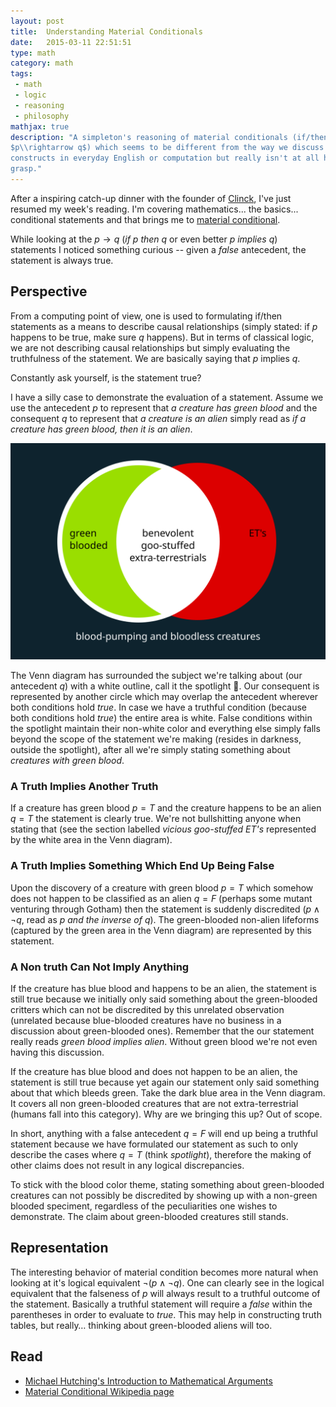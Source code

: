 ```yaml
---
layout: post
title:  Understanding Material Conditionals
date:   2015-03-11 22:51:51
type: math
category: math
tags:
 - math
 - logic
 - reasoning
 - philosophy
mathjax: true
description: "A simpleton's reasoning of material conditionals (if/then logic
$p\\rightarrow q$) which seems to be different from the way we discuss if/then 
constructs in everyday English or computation but really isn't at all hard to 
grasp."
---
```

After a inspiring catch-up dinner with the founder of 
[Clinck](http://clinck.me), I've just resumed my week's reading. I'm covering 
mathematics... the basics... conditional statements and that brings me 
to [material conditional][material-conditional].

While looking at the $p \rightarrow q$ (_if $p$ then $q$_ or even better
_$p$ implies $q$_) statements I noticed something curious -- given a $false$
antecedent, the statement is always true.

## Perspective
From a computing point of view, one is used to formulating if/then statements
as a means to describe causal relationships (simply stated: if $p$ happens to 
be true, make sure $q$ happens). But in terms of classical logic, we are not
describing causal relationships but simply evaluating the truthfulness of the 
statement. We are basically saying that $p$ implies $q$.

Constantly ask yourself, is the statement true?

I have a silly case to demonstrate the evaluation of a statement. Assume we
use the antecedent $p$ to represent that _a creature has green blood_ and the
consequent $q$ to represent that _a creature is an alien_ simply read as _if 
a creature has green blood, then it is an alien_.

<div class="element img">
  <img src="/resources/math/ifthen-bloodandaliens.svg" alt="Simple Venn diagram to explore the if creature has green blood, then creature is alien material condition" />
</div>

The Venn diagram has surrounded the subject we're talking about (our antecedent 
$q$) with a white outline, call it the spotlight :flashlight:.
Our consequent is represented by another circle which may overlap the 
antecedent wherever both conditions hold $true$. In case we have a truthful 
condition (because both conditions hold $true$) the entire area is white. 
False conditions within the spotlight maintain their non-white color and 
everything else simply falls beyond the scope of the statement we're making 
(resides in darkness, outside the spotlight), after all we're simply stating 
something about _creatures with green blood_.

### A Truth Implies Another Truth

If a creature has green blood $p=T$ and the creature happens to be an alien 
$q=T$ the statement is clearly true. We're not bullshitting anyone when stating
that (see the section labelled _vicious goo-stuffed ET's_ represented by the 
white area in the Venn diagram).

### A Truth Implies Something Which End Up Being False

Upon the discovery of a creature with green blood $p=T$ which somehow does not 
happen to be classified as an alien $q=F$ (perhaps some mutant venturing through 
Gotham) then the statement is suddenly discredited ($p\wedge\neg q$, read as 
_$p$ and the inverse of $q$_). The green-blooded non-alien lifeforms (captured
by the green area in the Venn diagram) are represented by this statement.

### A Non truth Can Not Imply Anything
If the creature has blue blood and happens to be an alien, the statement is 
still true because we initially only said something about the green-blooded
critters which can not be discredited by this unrelated observation (unrelated
because blue-blooded creatures have no business in a discussion about
green-blooded ones). Remember that the our statement really reads _green blood
implies alien_. Without green blood we're not even having this discussion.

If the creature has blue blood and does not happen to be an alien, the 
statement is still true because yet again our statement only said something
about that which bleeds green. Take the dark blue area in the Venn diagram.
It covers all non green-blooded creatures that are not extra-terrestrial 
(humans fall into this category). Why are we bringing this up? Out of scope.

In short, anything with a false antecedent $q=F$ will end up being a truthful
statement because we have formulated our statement as such to only describe the
cases where $q=T$ (think _spotlight_), therefore the making of other claims 
does not result in any logical discrepancies.

To stick with the blood color theme, stating something about green-blooded 
creatures can not possibly be discredited by showing up with a non-green 
blooded speciment, regardless of the peculiarities one wishes to demonstrate. 
The claim about green-blooded creatures still stands.

## Representation
The interesting behavior of material condition becomes more natural when
looking at it's logical equivalent $\neg(p\wedge \neg q)$. One can clearly see
in the logical equivalent that the falseness of $p$ will always result to a
truthful outcome of the statement. Basically a truthful statement will require
a $false$ within the parentheses in order to evaluate to $true$. This may help
in constructing truth tables, but really&hellip; thinking about green-blooded
aliens will too.

## Read

 - [Michael Hutching's Introduction to Mathematical Arguments](https://www.google.de/url?sa=t&rct=j&q=&esrc=s&source=web&cd=1&cad=rja&uact=8&ved=0CB0QFjAAahUKEwig8Nvcu-XIAhXn_XIKHfybALU&url=https%3A%2F%2Fmath.berkeley.edu%2F~hutching%2Fteach%2Fproofs.pdf&usg=AFQjCNHMThrxJeLFf-XjZq-eqQRebxoroA&bvm=bv.106130839,d.bGg)
 - [Material Conditional Wikipedia page][material-conditional]

[material-conditional]: http://en.wikipedia.org/wiki/Material_conditional
